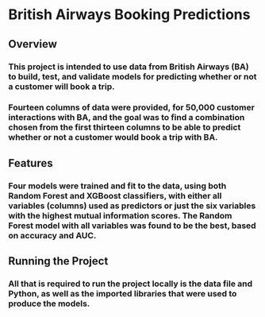 # British Airways Booking Predictions

## Overview
### This project is intended to use data from British Airways (BA) to build, test, and validate models for predicting whether or not a customer will book a trip. 
### Fourteen columns of data were provided, for 50,000 customer interactions with BA, and the goal was to find a combination chosen from the first thirteen columns to be able to predict whether or not a customer would book a trip with BA.

## Features
### Four models were trained and fit to the data, using both Random Forest and XGBoost classifiers, with either all variables (columns) used as predictors or just the six variables with the highest mutual information scores. The Random Forest model with all variables was found to be the best, based on accuracy and AUC.

## Running the Project
### All that is required to run the project locally is the data file and Python, as well as the imported libraries that were used to produce the models.


